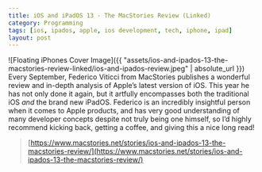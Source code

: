 ```yaml
---
title: iOS and iPadOS 13 - The MacStories Review (Linked)
category: Programming
tags: [ios, ipados, apple, ios development, tech, iphone, ipad]
layout: post
---
```

![Floating iPhones Cover Image]({{ "assets/ios-and-ipados-13-the-macstories-review-linked/ios-and-ipados-review.jpeg" | absolute_url }})
Every September, Federico Viticci from MacStories publishes a wonderful review and in-depth analysis of Apple’s latest version of iOS. This year he has not only done it again, but it artfully encompasses both the traditional iOS *and* the brand new iPadOS.<!--more--> Federico is an incredibly insightful person when it comes to Apple products, and has very good understanding of many developer concepts despite not truly being one himself, so I’d highly recommend kicking back, getting a coffee, and giving this a nice long read!
> [https://www.macstories.net/stories/ios-and-ipados-13-the-macstories-review/](https://www.macstories.net/stories/ios-and-ipados-13-the-macstories-review/)